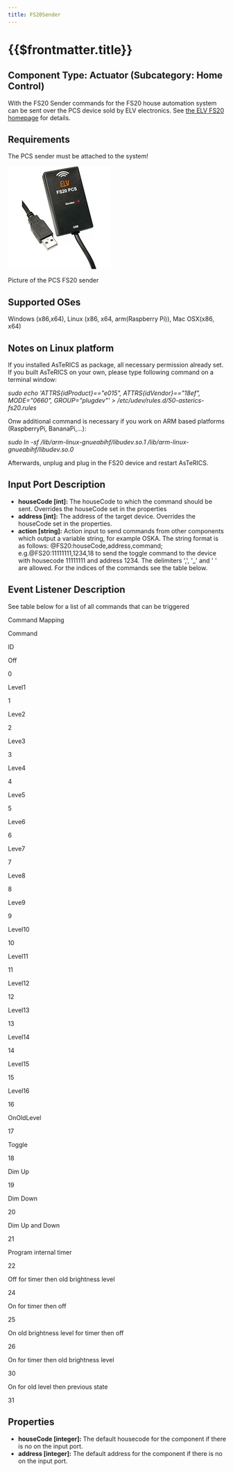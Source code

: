 ```yaml
---
title: FS20Sender
---
```


# {{$frontmatter.title}}

## Component Type: Actuator (Subcategory: Home Control)

With the FS20 Sender commands for the FS20 house automation system can be sent over the PCS device sold by ELV electronics. See [the ELV FS20 homepage][1] for details.

## Requirements

The PCS sender must be attached to the system!

![Picture of the PCS FS20 sender](./img/pcs.jpg "Picture of the PCS FS20 sender")

Picture of the PCS FS20 sender

## Supported OSes

Windows (x86,x64), Linux (x86, x64, arm(Raspberry Pi)), Mac OSX(x86, x64)

## Notes on Linux platform

If you installed AsTeRICS as package, all necessary permission already set. If you built AsTeRICS on your own, please type following command on a terminal window:  
  
_sudo echo 'ATTRS{idProduct}=="e015", ATTRS{idVendor}=="18ef", MODE="0660", GROUP="plugdev"' > /etc/udev/rules.d/50-asterics-fs20.rules_  
  
Onw additional command is necessary if you work on ARM based platforms (RaspberryPi, BananaPi,...):  
  
_sudo ln -sf /lib/arm-linux-gnueabihf/libudev.so.1 /lib/arm-linux-gnueabihf/libudev.so.0_  
  
Afterwards, unplug and plug in the FS20 device and restart AsTeRICS.

## Input Port Description

*   **houseCode \[int\]:** The houseCode to which the command should be sent. Overrides the houseCode set in the properties
*   **address \[int\]:** The address of the target device. Overrides the houseCode set in the properties.
*   **action \[string\]:** Action input to send commands from other components which output a variable string, for example OSKA. The string format is as follows: @FS20:houseCode,address,command; e.g.@FS20:11111111,1234,18 to send the toggle command to the device with housecode 11111111 and address 1234. The delimiters ',', '\_' and ' ' are allowed. For the indices of the commands see the table below.

## Event Listener Description

See table below for a list of all commands that can be triggered

Command Mapping

Command

ID

Off

0

Level1

1

Leve2

2

Leve3

3

Leve4

4

Leve5

5

Leve6

6

Leve7

7

Leve8

8

Leve9

9

Level10

10

Level11

11

Level12

12

Level13

13

Level14

14

Level15

15

Level16

16

OnOldLevel

17

Toggle

18

Dim Up

19

Dim Down

20

Dim Up and Down

21

Program internal timer

22

Off for timer then old brightness level

24

On for timer then off

25

On old brightness level for timer then off

26

On for timer then old brightness level

30

On for old level then previous state

31

## Properties

*   **houseCode \[integer\]:** The default housecode for the component if there is no on the input port.
*   **address \[integer\]:** The default address for the component if there is no on the input port.

[1]: http://www.elv.de/output/controller.aspx?cid=74&detail=10&detail2=29530&flv=1&bereich=&:marke=